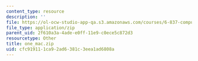 ```yaml
---
content_type: resource
description: ''
file: https://ol-ocw-studio-app-qa.s3.amazonaws.com/courses/6-837-computer-graphics-fall-2012/cfc919111ca92ad6381c3eea1ad6808a_one_mac.zip
file_type: application/zip
parent_uid: 2f610a3a-4ade-e0ff-11e9-c0ece5c872d3
resourcetype: Other
title: one_mac.zip
uid: cfc91911-1ca9-2ad6-381c-3eea1ad6808a
---
```

